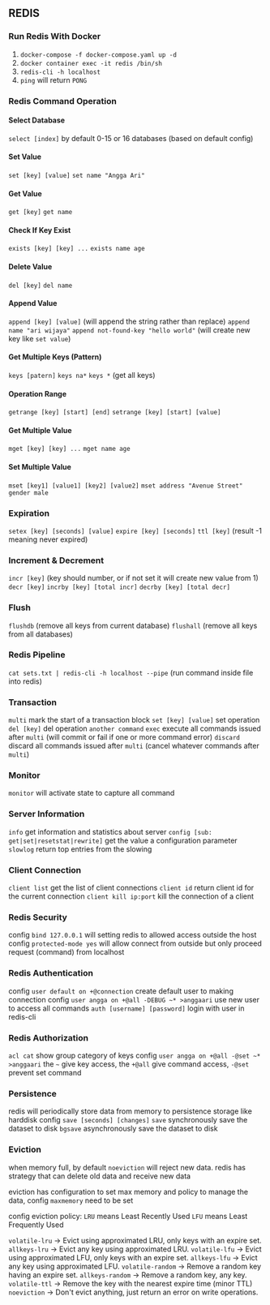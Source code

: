 ## REDIS

### Run Redis With Docker
1. `docker-compose -f docker-compose.yaml up -d`
2. `docker container exec -it redis /bin/sh`
3. `redis-cli -h localhost`
4. `ping` will return `PONG`

### Redis Command Operation

#### Select Database
`select [index]` by default 0-15 or 16 databases (based on default config)

#### Set Value
`set [key] [value]`
`set name "Angga Ari"`

#### Get Value
`get [key]`
`get name`

#### Check If Key Exist
`exists [key] [key] ...`
`exists name age`

#### Delete Value
`del [key]`
`del name`

#### Append Value
`append [key] [value]` (will append the string rather than replace)
`append name "ari wijaya"`
`append not-found-key "hello world"` (will create new key like `set value`)

#### Get Multiple Keys (Pattern)
`keys [patern]`
`keys na*`
`keys *` (get all keys)

#### Operation Range
`getrange [key] [start] [end]`
`setrange [key] [start] [value]`

#### Get Multiple Value
`mget [key] [key] ...`
`mget name age`

#### Set Multiple Value
`mset [key1] [value1] [key2] [value2]`
`mset address "Avenue Street" gender male`

### Expiration
`setex [key] [seconds] [value]`
`expire [key] [seconds]`
`ttl [key]` (result -1 meaning never expired)

### Increment & Decrement
`incr [key]` (key should number, or if not set it will create new value from 1)
`decr [key]`
`incrby [key] [total incr]`
`decrby [key] [total decr]`

### Flush
`flushdb` (remove all keys from current database)
`flushall` (remove all keys from all databases)

### Redis Pipeline
`cat sets.txt | redis-cli -h localhost --pipe` (run command inside file into redis)

### Transaction
`multi` mark the start of a transaction block
`set [key] [value]` set operation
`del [key]` del operation
`another command`
`exec` execute all commands issued after `multi` (will commit or fail if one or more command error)
`discard` discard all commands issued after `multi` (cancel whatever commands after `multi`)

### Monitor
`monitor` will activate state to capture all command

### Server Information
`info` get information and statistics about server
`config [sub: get|set|resetstat|rewrite]` get the value a configuration parameter
`slowlog` return top entries from the slowing

### Client Connection
`client list` get the list of client connections
`client id` return client id for the current connection
`client kill ip:port` kill the connection of a client

### Redis Security
config `bind 127.0.0.1` will setting redis to allowed access outside the host
config `protected-mode yes` will allow connect from outside but only proceed request (command) from localhost

### Redis Authentication
config `user default on +@connection` create default user to making connection
config `user angga on +@all -DEBUG ~* >anggaari` use new user to access all commands
`auth [username] [password]` login with user in redis-cli

### Redis Authorization
`acl cat` show group category of keys
config `user angga on +@all -@set ~* >anggaari` the `~` give key access, the `+@all` give command access, `-@set` prevent set command


### Persistence
redis will periodically store data from memory to persistence storage like harddisk
config `save [seconds] [changes]`
`save` synchronously save the dataset to disk
`bgsave` asynchronously save the dataset to disk

### Eviction
when memory full, by default `noeviction` will reject new data.
redis has strategy that can delete old data and receive new data

eviction has configuration to set max memory and policy to manage the data,
config `maxmemory` need to be set

config eviction policy:
`LRU` means Least Recently Used
`LFU` means Least Frequently Used

`volatile-lru` -> Evict using approximated LRU, only keys with an expire set.
`allkeys-lru` -> Evict any key using approximated LRU.
`volatile-lfu` -> Evict using approximated LFU, only keys with an expire set.
`allkeys-lfu` -> Evict any key using approximated LFU.
`volatile-random` -> Remove a random key having an expire set.
`allkeys-random` -> Remove a random key, any key.
`volatile-ttl` -> Remove the key with the nearest expire time (minor TTL)
`noeviction` -> Don't evict anything, just return an error on write operations.
